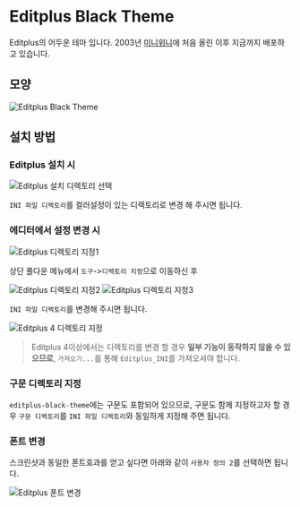 # Editplus Black Theme
Editplus의 어두운 테마 입니다. 2003년 [미니위니](http://miniwini.com)에 처음 올린 이후 지금까지 배포하고 있습니다.

## 모양

![Editplus Black Theme](http://3600s.github.com/editplus-black-theme/images/setup6.png)

## 설치 방법

### Editplus 설치 시

![Editplus 설치 디렉토리 선택](http://3600s.github.com/editplus-black-theme/images/setup1.png)

`INI 파일 디렉토리`를 컬러설정이 있는 디렉토리로 변경 해 주시면 됩니다.

### 에디터에서 설정 변경 시

![Editplus 디렉토리 지정1](http://3600s.github.com/editplus-black-theme/images/setup2.png)

상단 풀다운 메뉴에서 `도구`->`디렉토리 지정`으로 이동하신 후

![Editplus 디렉토리 지정2](http://3600s.github.com/editplus-black-theme/images/setup3.png)
![Editplus 디렉토리 지정3](http://3600s.github.com/editplus-black-theme/images/setup4.png)

`INI 파일 디렉토리`를 변경해 주시면 됩니다.

![Editplus 4 디렉토리 지정](http://3600s.github.com/editplus-black-theme/images/setup7.png)

> Editplus 4이상에서는 디렉토리를 변경 할 경우 **일부 기능이 동작하지 않을 수 있으므로**, `가져오기...`를 통해 `Editplus_INI`를 가져오셔야 합니다.

### 구문 디렉토리 지정

`editplus-black-theme`에는 구문도 포함되어 있으므로, 구문도 함께 지정하고자 할 경우 `구문 디렉토리`를 `INI 파일 디렉토리`와 동일하게 지정해 주면 됩니다.

### 폰트 변경

스크린샷과 동일한 폰트효과를 얻고 싶다면 아래와 같이 `사용자 정의 2`를 선택하면 됩니다.

![Editplus 폰트 변경](http://3600s.github.com/editplus-black-theme/images/setup5.png)
